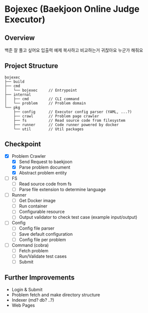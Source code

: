 # Bojexec (Baekjoon Online Judge Executor)

## Overview
백준 잘 풀고 싶어요 입출력 예제 복사하고 비교하는거 귀찮아요 누군가 해줘요

## Project Structure
```text
bojexec
├── build
├── cmd
│   └── bojexec     // Entrypoint
├── internal
│   ├── cmd         // CLI command
│   └── problem     // Problem domain
└── pkg
    ├── config      // Executor config parser (YAML, ...?)
    ├── crawl       // Problem page crawler
    ├── fs          // Read source code from filesystem
    ├── runner      // Code runner powered by docker
    └── util        // Util packages
```

## Checkpoint
- [X] Problem Crawler
  - [X] Send Request to baekjoon
  - [X] Parse problem document
  - [X] Abstract problem entity
- [ ] FS
  - [ ] Read source code from fs
  - [ ] Parse file extension to determine language
- [ ] Runner
  - [ ] Get Docker image
  - [ ] Run container
  - [ ] Configurable resource
  - [ ] Output validator to check test case (example input/output)
- [ ] Config
  - [ ] Config file parser
  - [ ] Save default configuration
  - [ ] Config file per problem
- [ ] Command (cobra)
  - [ ] Fetch problem
  - [ ] Run/Validate test cases
  - [ ] Submit

## Further Improvements
- Login & Submit
- Problem fetch and make directory structure
- Indexer (md? db? ..?)
- Web Pages